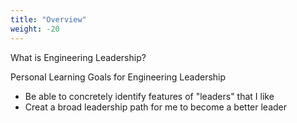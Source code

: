 ```yaml
---
title: "Overview"
weight: -20
---
```


What is Engineering Leadership?

Personal Learning Goals for Engineering Leadership

- Be able to concretely identify features of "leaders" that I like 
- Creat a broad leadership path for me to become a better leader

